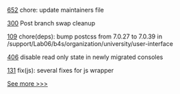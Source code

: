 
[652](https://github.com/hyperledger/aries-mobile-agent-react-native/pull/652) chore: update maintainers file

[300](https://github.com/hyperledger/fabric-chaincode-java/pull/300) Post branch swap cleanup

[109](https://github.com/hyperledger-labs/university-course/pull/109) chore(deps): bump postcss from 7.0.27 to 7.0.39 in /support/Lab06/b4s/organization/university/user-interface

[406](https://github.com/hyperledger-labs/fabric-operations-console/pull/406) disable read only state in newly migrated consoles

[131](https://github.com/hyperledger/anoncreds-rs/pull/131) fix(js): several fixes for js wrapper


[See more >>>](https://start-here.hyperledger.org/pull-requests)
